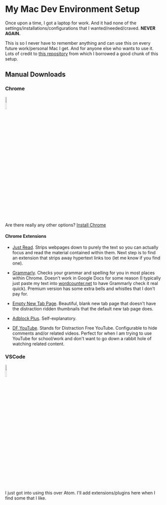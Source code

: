 # My Mac Dev Environment Setup

Once upon a time, I got a laptop for work. And it had none of the settings/installations/configurations that I wanted/needed/craved. **NEVER AGAIN.** 

This is so I never have to remember anything and can use this on every future work/personal Mac I get. And for anyone else who wants to use it. Lots of credit to [this repository](https://github.com/nicolashery/mac-dev-setup) from which I borrowed a good chunk of this setup.


## Manual Downloads

### Chrome 
<img src="https://user-images.githubusercontent.com/28496268/42400783-8e1829a0-8138-11e8-91b9-85ba7fa7ac9a.png" width="10%" height="10%">

Are there really any other options?
[Install Chrome](https://www.google.com/chrome/)

#### Chrome Extensions
* [Just Read](https://chrome.google.com/webstore/detail/just-read/dgmanlpmmkibanfdgjocnabmcaclkmod?hl=en). Strips webpages down to purely the text so you can actually focus and read the material contained within them. Next step is to find an extension that strips away hypertext links too (let me know if you find one).

* [Grammarly](https://chrome.google.com/webstore/detail/grammarly-for-chrome/kbfnbcaeplbcioakkpcpgfkobkghlhen). Checks your grammar and spelling for you in most places within Chrome. Doesn't work in Google Docs for some reason (I typically just paste my text into [wordcounter.net](https://wordcounter.net/) to have Grammarly check it real quick). Premium version has some extra bells and whistles that I don't pay for.

* [Empty New Tab Page](https://chrome.google.com/webstore/detail/empty-new-tab-page/dpjamkmjmigaoobjbekmfgabipmfilij). Beautiful, blank new tab page that doesn't have the distraction ridden thumbnails that the default new tab page does.

* [Adblock Plus](https://chrome.google.com/webstore/detail/adblock-plus/cfhdojbkjhnklbpkdaibdccddilifddb?hl=en-US). Self-explanatory.

* [DF YouTube](https://chrome.google.com/webstore/detail/df-youtube-distraction-fr/mjdepdfccjgcndkmemponafgioodelna). Stands for Distraction Free YouTube. Configurable to hide comments and/or related videos. Perfect for when I am trying to use YouTube for school/work and don't want to go down a rabbit hole of watching related content.


### VSCode
<img src="https://user-images.githubusercontent.com/28496268/42401177-0f95731a-813a-11e8-8ed7-3c9c004fbd97.png" width="10%" height="10%">

I just got into using this over Atom. I'll add extensions/plugins here when I find some that I like.

